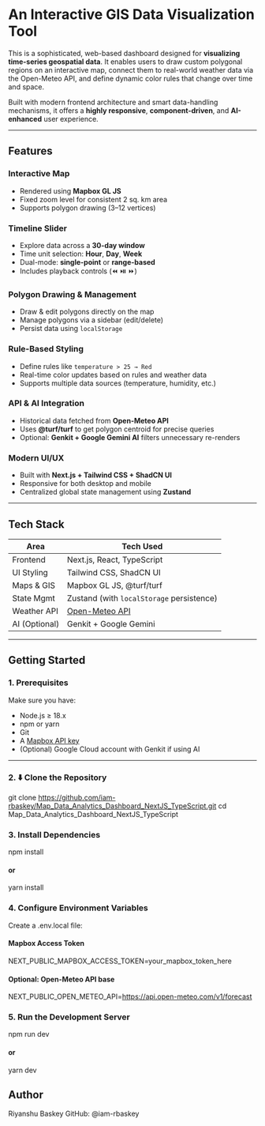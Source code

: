 # An Interactive GIS Data Visualization Tool

This is a sophisticated, web-based dashboard designed for **visualizing time-series geospatial data**. It enables users to draw custom polygonal regions on an interactive map, connect them to real-world weather data via the Open-Meteo API, and define dynamic color rules that change over time and space.

Built with modern frontend architecture and smart data-handling mechanisms, it offers a **highly responsive**, **component-driven**, and **AI-enhanced** user experience.

---

## Features

### Interactive Map
- Rendered using **Mapbox GL JS**
- Fixed zoom level for consistent 2 sq. km area
- Supports polygon drawing (3–12 vertices)

### Timeline Slider
- Explore data across a **30-day window**
- Time unit selection: **Hour**, **Day**, **Week**
- Dual-mode: **single-point** or **range-based**
- Includes playback controls (⏪ ⏯️ ⏩)

### Polygon Drawing & Management
- Draw & edit polygons directly on the map
- Manage polygons via a sidebar (edit/delete)
- Persist data using `localStorage`

### Rule-Based Styling
- Define rules like `temperature > 25 → Red`
- Real-time color updates based on rules and weather data
- Supports multiple data sources (temperature, humidity, etc.)

### API & AI Integration
- Historical data fetched from **Open-Meteo API**
- Uses **@turf/turf** to get polygon centroid for precise queries
- Optional: **Genkit + Google Gemini AI** filters unnecessary re-renders

### Modern UI/UX
- Built with **Next.js + Tailwind CSS + ShadCN UI**
- Responsive for both desktop and mobile
- Centralized global state management using **Zustand**

---

## Tech Stack

| Area         | Tech Used                                      |
|--------------|------------------------------------------------|
| Frontend     | Next.js, React, TypeScript                     |
| UI Styling   | Tailwind CSS, ShadCN UI                        |
| Maps & GIS   | Mapbox GL JS, @turf/turf                       |
| State Mgmt   | Zustand (with `localStorage` persistence)     |
| Weather API  | [Open-Meteo API](https://open-meteo.com)       |
| AI (Optional)| Genkit + Google Gemini                         |

---

##  Getting Started

### 1. Prerequisites

Make sure you have:

- Node.js ≥ 18.x
- npm or yarn
- Git
- A [Mapbox API key](https://account.mapbox.com/)
- (Optional) Google Cloud account with Genkit if using AI

---

### 2. ⬇️ Clone the Repository

git clone https://github.com/iam-rbaskey/Map_Data_Analytics_Dashboard_NextJS_TypeScript.git
cd Map_Data_Analytics_Dashboard_NextJS_TypeScript

### 3. Install Dependencies

npm install
#### or
yarn install

### 4. Configure Environment Variables

Create a .env.local file:

#### Mapbox Access Token
NEXT_PUBLIC_MAPBOX_ACCESS_TOKEN=your_mapbox_token_here

#### Optional: Open-Meteo API base
NEXT_PUBLIC_OPEN_METEO_API=https://api.open-meteo.com/v1/forecast

### 5. Run the Development Server

npm run dev
#### or
yarn dev

## Author
Riyanshu Baskey
GitHub: @iam-rbaskey
